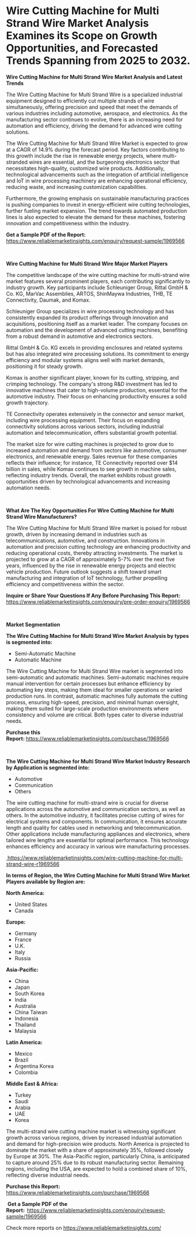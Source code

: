 <p><h1>Wire Cutting Machine for Multi Strand Wire Market Analysis Examines its Scope on Growth Opportunities, and Forecasted Trends Spanning from 2025 to 2032.</h1></p><p><strong>Wire Cutting Machine for Multi Strand Wire Market Analysis and Latest Trends</strong></p>
<p><p>The Wire Cutting Machine for Multi Strand Wire is a specialized industrial equipment designed to efficiently cut multiple strands of wire simultaneously, offering precision and speed that meet the demands of various industries including automotive, aerospace, and electronics. As the manufacturing sector continues to evolve, there is an increasing need for automation and efficiency, driving the demand for advanced wire cutting solutions. </p><p>The Wire Cutting Machine for Multi Strand Wire Market is expected to grow at a CAGR of 14.9% during the forecast period. Key factors contributing to this growth include the rise in renewable energy projects, where multi-stranded wires are essential, and the burgeoning electronics sector that necessitates high-quality, customized wire products. Additionally, technological advancements such as the integration of artificial intelligence and IoT in wire processing machinery are enhancing operational efficiency, reducing waste, and increasing customization capabilities. </p><p>Furthermore, the growing emphasis on sustainable manufacturing practices is pushing companies to invest in energy-efficient wire cutting technologies, further fueling market expansion. The trend towards automated production lines is also expected to elevate the demand for these machines, fostering innovation and competitiveness within the industry.</p></p>
<p><strong>Get a Sample PDF of the Report:&nbsp;</strong> <a href="https://www.reliablemarketinsights.com/enquiry/request-sample/1969566?utm_campaign=2444&utm_medium=2&utm_source=Github&utm_content=ia&utm_term=02032025&utm_id=wire-cutting-machine-for-multi-strand-wire">https://www.reliablemarketinsights.com/enquiry/request-sample/1969566</a></p>
<p>&nbsp;</p>
<p><strong>Wire Cutting Machine for Multi Strand Wire Major Market Players</strong></p>
<p><p>The competitive landscape of the wire cutting machine for multi-strand wire market features several prominent players, each contributing significantly to industry growth. Key participants include Schleuniger Group, Rittal GmbH & Co. KG, MarVac Assemblies, ARTOS, ShinMaywa Industries, THB, TE Connectivity, Daumak, and Komax.</p><p>Schleuniger Group specializes in wire processing technology and has consistently expanded its product offerings through innovation and acquisitions, positioning itself as a market leader. The company focuses on automation and the development of advanced cutting machines, benefiting from a robust demand in automotive and electronics sectors.</p><p>Rittal GmbH & Co. KG excels in providing enclosures and related systems but has also integrated wire processing solutions. Its commitment to energy efficiency and modular systems aligns well with market demands, positioning it for steady growth.</p><p>Komax is another significant player, known for its cutting, stripping, and crimping technology. The company's strong R&D investment has led to innovative machines that cater to high-volume production, essential for the automotive industry. Their focus on enhancing productivity ensures a solid growth trajectory.</p><p>TE Connectivity operates extensively in the connector and sensor market, including wire processing equipment. Their focus on expanding connectivity solutions across various sectors, including industrial automation and telecommunication, offers substantial growth potential.</p><p>The market size for wire cutting machines is projected to grow due to increased automation and demand from sectors like automotive, consumer electronics, and renewable energy. Sales revenue for these companies reflects their influence; for instance, TE Connectivity reported over $14 billion in sales, while Komax continues to see growth in machine sales, reflecting industry trends. Overall, the market exhibits robust growth opportunities driven by technological advancements and increasing automation needs.</p></p>
<p>&nbsp;</p>
<p><strong>What Are The Key Opportunities For Wire Cutting Machine for Multi Strand Wire Manufacturers?</strong></p>
<p><p>The Wire Cutting Machine for Multi Strand Wire market is poised for robust growth, driven by increasing demand in industries such as telecommunications, automotive, and construction. Innovations in automation and precision cutting technology are enhancing productivity and reducing operational costs, thereby attracting investments. The market is projected to grow at a CAGR of approximately 5-7% over the next five years, influenced by the rise in renewable energy projects and electric vehicle production. Future outlook suggests a shift toward smart manufacturing and integration of IoT technology, further propelling efficiency and competitiveness within the sector.</p></p>
<p><strong>Inquire or Share Your Questions If Any Before Purchasing This Report:</strong> <a href="https://www.reliablemarketinsights.com/enquiry/pre-order-enquiry/1969566?utm_campaign=2444&utm_medium=2&utm_source=Github&utm_content=ia&utm_term=02032025&utm_id=wire-cutting-machine-for-multi-strand-wire">https://www.reliablemarketinsights.com/enquiry/pre-order-enquiry/1969566</a></p>
<p>&nbsp;</p>
<p><strong>Market Segmentation</strong></p>
<p><strong>The Wire Cutting Machine for Multi Strand Wire Market Analysis by types is segmented into:</strong></p>
<p><ul><li>Semi-Automatic Machine</li><li>Automatic Machine</li></ul></p>
<p><p>The Wire Cutting Machine for Multi Strand Wire market is segmented into semi-automatic and automatic machines. Semi-automatic machines require manual intervention for certain processes but enhance efficiency by automating key steps, making them ideal for smaller operations or varied production runs. In contrast, automatic machines fully automate the cutting process, ensuring high-speed, precision, and minimal human oversight, making them suited for large-scale production environments where consistency and volume are critical. Both types cater to diverse industrial needs.</p></p>
<p><strong>Purchase this Report:&nbsp;</strong><a href="https://www.reliablemarketinsights.com/purchase/1969566?utm_campaign=2444&utm_medium=2&utm_source=Github&utm_content=ia&utm_term=02032025&utm_id=wire-cutting-machine-for-multi-strand-wire">https://www.reliablemarketinsights.com/purchase/1969566</a></p>
<p>&nbsp;</p>
<p><strong>The Wire Cutting Machine for Multi Strand Wire Market Industry Research by Application is segmented into:</strong></p>
<p><ul><li>Automotive</li><li>Communication</li><li>Others</li></ul></p>
<p><p>The wire cutting machine for multi-strand wire is crucial for diverse applications across the automotive and communication sectors, as well as others. In the automotive industry, it facilitates precise cutting of wires for electrical systems and components. In communication, it ensures accurate length and quality for cables used in networking and telecommunication. Other applications include manufacturing appliances and electronics, where tailored wire lengths are essential for optimal performance. This technology enhances efficiency and accuracy in various wire manufacturing processes.</p></p>
<p><a href="https://www.reliablemarketinsights.com/wire-cutting-machine-for-multi-strand-wire-r1969566?utm_campaign=2444&utm_medium=2&utm_source=Github&utm_content=ia&utm_term=02032025&utm_id=wire-cutting-machine-for-multi-strand-wire">&nbsp;https://www.reliablemarketinsights.com/wire-cutting-machine-for-multi-strand-wire-r1969566</a></p>
<p><strong>In terms of Region, the Wire Cutting Machine for Multi Strand Wire Market Players available by Region are:</strong></p>
<p>
    <p> <strong> North America: </strong>
        <ul>
            <li>United States</li>
            <li>Canada</li>
        </ul>
        </p> 
    <p> <strong> Europe: </strong>
        <ul>
            <li>Germany</li>
            <li>France</li>
            <li>U.K.</li>
            <li>Italy</li>
            <li>Russia</li>
        </ul>
        </p> 
    <p> <strong> Asia-Pacific: </strong>
        <ul>
            <li>China</li>
            <li>Japan</li>
            <li>South Korea</li>
            <li>India</li>
            <li>Australia</li>
            <li>China Taiwan</li>
            <li>Indonesia</li>
            <li>Thailand</li>
            <li>Malaysia</li>
        </ul>
        </p> 
    <p> <strong> Latin America: </strong>
        <ul>
            <li>Mexico</li>
            <li>Brazil</li>
            <li>Argentina Korea</li>
            <li>Colombia</li>
        </ul>
        </p> 
    <p> <strong> Middle East & Africa: </strong>
        <ul>
            <li>Turkey</li>
            <li>Saudi</li>
            <li>Arabia</li>
            <li>UAE</li>
            <li>Korea</li>
        </ul>
    </p>
    </p>
<p><p>The multi-strand wire cutting machine market is witnessing significant growth across various regions, driven by increased industrial automation and demand for high-precision wire products. North America is projected to dominate the market with a share of approximately 35%, followed closely by Europe at 30%. The Asia-Pacific region, particularly China, is anticipated to capture around 25% due to its robust manufacturing sector. Remaining regions, including the USA, are expected to hold a combined share of 10%, reflecting diverse industrial needs.</p></p>
<p><strong>Purchase this Report: </strong><a href="https://www.reliablemarketinsights.com/purchase/1969566?utm_campaign=2444&utm_medium=2&utm_source=Github&utm_content=ia&utm_term=02032025&utm_id=wire-cutting-machine-for-multi-strand-wire">https://www.reliablemarketinsights.com/purchase/1969566</a></p>
<p>&nbsp;<strong>Get a Sample PDF of the Report:&nbsp;&nbsp;</strong><a href="https://www.reliablemarketinsights.com/enquiry/request-sample/1969566?utm_campaign=2444&utm_medium=2&utm_source=Github&utm_content=ia&utm_term=02032025&utm_id=wire-cutting-machine-for-multi-strand-wire">https://www.reliablemarketinsights.com/enquiry/request-sample/1969566</a></p>
<p><strong></strong></p>
<p>Check more reports on <a href="https://www.reliablemarketinsights.com/?utm_campaign=2444&utm_medium=2&utm_source=Github&utm_content=ia&utm_term=02032025&utm_id=wire-cutting-machine-for-multi-strand-wire">https://www.reliablemarketinsights.com/</a></p>